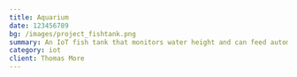 ```yaml
---
title: Aquarium
date: 123456789
bg: /images/project_fishtank.png
summary: An IoT fish tank that monitors water height and can feed automatically.
category: iot
client: Thomas More
---
```

